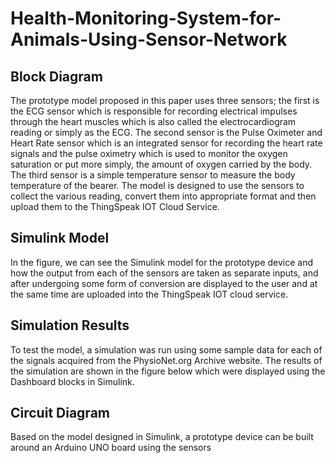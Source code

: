 # Health-Monitoring-System-for-Animals-Using-Sensor-Network
## Block Diagram
The prototype model proposed in this paper uses three sensors; the first is the ECG sensor which is responsible for recording electrical impulses through the heart muscles which is also called the electrocardiogram reading or simply as the ECG. The second sensor is the Pulse Oximeter and Heart Rate sensor which is an integrated sensor for recording the heart rate signals and the pulse oximetry which is used to monitor the oxygen saturation or put more simply, the amount of oxygen carried by the body. The third sensor is a simple temperature sensor to measure the body temperature of the bearer. The model is designed to use the sensors to
collect the various reading, convert them into appropriate format and then upload them to the ThingSpeak IOT Cloud Service.

## Simulink Model
In the figure, we can see the Simulink model for the prototype device and how the output from each of the sensors are taken as separate
inputs, and after undergoing some form of conversion are displayed to the user and at the same time are uploaded into the ThingSpeak IOT cloud service.

## Simulation Results
To test the model, a simulation was run using
some sample data for each of the signals acquired from the PhysioNet.org Archive website. The
results of the simulation are shown in the figure below which were displayed using the Dashboard blocks in Simulink.

## Circuit Diagram
Based on the model designed in Simulink, a prototype device can be built around an Arduino UNO board using the sensors
